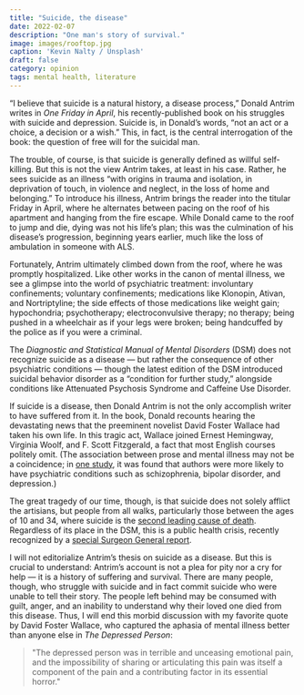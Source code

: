 ```yaml
---
title: "Suicide, the disease"
date: 2022-02-07
description: "One man's story of survival."
image: images/rooftop.jpg
caption: 'Kevin Nalty / Unsplash'
draft: false
category: opinion
tags: mental health, literature
---
```


“I believe that suicide is a natural history, a disease process,” Donald Antrim writes in *One Friday in April*, his recently-published book on his struggles with suicide and depression. Suicide is, in Donald’s words,  “not an act or a choice, a decision or a wish.” This, in fact, is the central interrogation of the book: the question of free will for the suicidal man. 

The trouble, of course, is that suicide is generally defined as willful self-killing. But this is not the view Antrim takes, at least in his case. Rather, he sees suicide as an illness “with origins in trauma and isolation, in deprivation of touch, in violence and neglect, in the loss of home and belonging.” To introduce his illness, Antrim brings the reader into the titular Friday in April, where he alternates between pacing on the roof of his apartment and hanging from the fire escape. While Donald came to the roof to jump and die, dying was not his life’s plan; this was the culmination of his disease’s progression, beginning years earlier, much like the loss of ambulation in someone with ALS.

Fortunately, Antrim ultimately climbed down from the roof, where he was promptly hospitalized. Like other works in the canon of mental illness, we see a glimpse into the world of psychiatric treatment: involuntary confinements; voluntary confinements; medications like Klonopin, Ativan, and Nortriptyline; the side effects of those medications like weight gain; hypochondria; psychotherapy; electroconvulsive therapy; no therapy; being pushed in a wheelchair as if your legs were broken; being handcuffed by the police as if you were a criminal.

The *Diagnostic and Statistical Manual of Mental Disorders* (DSM) does not recognize suicide as a disease — but rather the consequence of other psychiatric conditions —  though the latest edition of the DSM introduced suicidal behavior disorder as a “condition for further study,” alongside conditions like Attenuated Psychosis Syndrome and Caffeine Use Disorder. 

If suicide is a disease, then Donald Antrim is not the only accomplish writer to have suffered from it. In the book, Donald recounts hearing the devastating news that the preeminent novelist David Foster Wallace had taken his own life. In this tragic act, Wallace joined Ernest Hemingway, Virginia Woolf, and F. Scott Fitzgerald, a fact that most English courses politely omit. (The association between prose and mental illness may not be a coincidence; in [one study](https://www.sciencedirect.com/science/article/abs/pii/S0022395612002804?via%3Dihub), it was found that authors were more likely to have psychiatric conditions such as schizophrenia, bipolar disorder, and depression.)

The great tragedy of our time, though, is that suicide does not solely afflict the artisians, but people from all walks, particularly those between the ages of 10 and 34, where suicide is the [second leading cause of death](https://www.sciencedirect.com/science/article/abs/pii/S0022395612002804?via%3Dihub). Regardless of its place in the DSM, this is a public health crisis, recently recognized by a [special Surgeon General report](https://www.hhs.gov/sites/default/files/surgeon-general-youth-mental-health-advisory.pdf).

I will not editorialize Antrim’s thesis on suicide as a disease. But this is crucial to understand: Antrim’s account is not a plea for pity nor a cry for help — it is a history of suffering and survival. There are many people, though, who struggle with suicide and in fact commit suicide who were unable to tell their story. The people left behind may be consumed with guilt, anger, and an inability to understand why their loved one died from this disease. Thus, I will end this morbid discussion with my favorite quote by David Foster Wallace, who captured the aphasia of mental illness better than anyone else in *The Depressed Person*:

> "The depressed person was in terrible and unceasing emotional pain, and the impossibility of sharing or articulating this pain was itself a component of the pain and a contributing factor in its essential horror."
